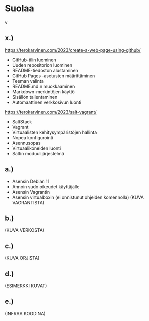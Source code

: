 # Suolaa
v
## x.)

https://terokarvinen.com/2023/create-a-web-page-using-github/
- GitHub-tilin luominen
- Uuden repositorion luominen
- README-tiedoston alustaminen
- GitHub Pages -asetusten määrittäminen
- Teeman valinta
- README.md:n muokkaaminen
- Markdown-merkintöjen käyttö
- Sisällön tallentaminen
- Automaattinen verkkosivun luonti

https://terokarvinen.com/2023/salt-vagrant/
- SaltStack
- Vagrant
- Virtuaalisten kehitysympäristöjen hallinta
- Nopea konfigurointi
- Asennusopas
- Virtuaalikoneiden luonti
- Saltin moduulijärjestelmä

## a.)
- Asensin Debian 11
- Annoin sudo oikeudet käyttäjälle
- Asensin Vagrantin
- Asensin virtualboxin (ei onnistunut ohjeiden komennolla)
(KUVA VAGRANTISTA)

## b.)

(KUVA VERKOSTA)

## c.)

(KUVA ORJISTA)

## d.)

(ESIMERKKI KUVAT)

## e.)

(INFRAA KOODINA)
